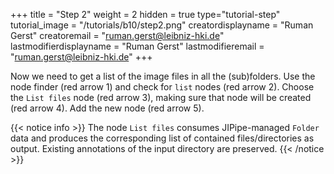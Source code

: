 +++
title = "Step 2"
weight = 2
hidden = true
type="tutorial-step"
tutorial_image = "/tutorials/b10/step2.png"
creatordisplayname = "Ruman Gerst"
creatoremail = "ruman.gerst@leibniz-hki.de"
lastmodifierdisplayname = "Ruman Gerst"
lastmodifieremail = "ruman.gerst@leibniz-hki.de"
+++

Now we need to get a list of the image files in all the (sub)folders. Use the node finder (red arrow 1)  and check for `list` nodes (red arrow 2). Choose the `List files` node (red arrow 3), making sure that node will be created (red arrow 4). Add the new node (red arrow 5). 

{{< notice info >}}
The node `List files` consumes JIPipe-managed `Folder` data and produces the corresponding list of contained files/directories as output. Existing annotations of the input directory are preserved.
{{< /notice >}}